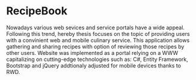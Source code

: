 # RecipeBook

Nowadays various web sevices and service portals have a wide appeal. Following this trend, hereby thesis focuses on the topic of providing users with a convinient web and mobile culinary service. This application allows gathering and sharing recipes with option of reviewing those recipes by other users. Website was implemented as a portal relying on a WWW capitalizing on cutting-edge technologies such as: C#, Entity Framework, Bootstrap and jQuery addtionaly adjusted for mobile devices thanks to RWD.
